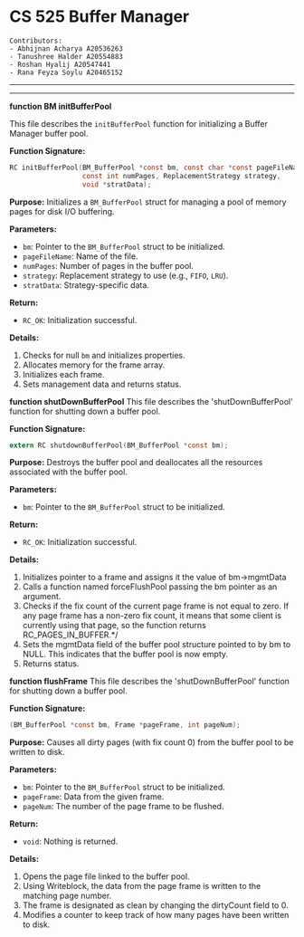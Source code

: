 # CS 525 Buffer Manager

    Contributors:
    - Abhijnan Acharya A20536263
    - Tanushree Halder A20554883
    - Roshan Hyalij A20547441
    - Rana Feyza Soylu A20465152

---

---

**function BM initBufferPool**

This file describes the `initBufferPool` function for initializing a Buffer Manager buffer pool.

**Function Signature:**

```c
RC initBufferPool(BM_BufferPool *const bm, const char *const pageFileName,
                  const int numPages, ReplacementStrategy strategy,
                  void *stratData);
```

**Purpose:** Initializes a `BM_BufferPool` struct for managing a pool of memory pages for disk I/O buffering.

**Parameters:**

- `bm`: Pointer to the `BM_BufferPool` struct to be initialized.
- `pageFileName`: Name of the file.
- `numPages`: Number of pages in the buffer pool.
- `strategy`: Replacement strategy to use (e.g., `FIFO`, `LRU`).
- `stratData`: Strategy-specific data.

**Return:**

- `RC_OK`: Initialization successful.

**Details:**

1. Checks for null `bm` and initializes properties.
2. Allocates memory for the frame array.
3. Initializes each frame.
4. Sets management data and returns status.

**function shutDownBufferPool**
This file describes the 'shutDownBufferPool' function for shutting down a buffer pool.

**Function Signature:**

```c
extern RC shutdownBufferPool(BM_BufferPool *const bm);
```

**Purpose:** Destroys the buffer pool and deallocates all the resources associated with the buffer pool. 

**Parameters:**

- `bm`: Pointer to the `BM_BufferPool` struct to be initialized.

**Return:**

- `RC_OK`: Initialization successful.

**Details:**

1. Initializes pointer to a frame and assigns it the value of bm->mgmtData
2. Calls a function named forceFlushPool passing the bm pointer as an argument.
3. Checks if the fix count of the current page frame is not equal to zero. If any page frame has a non-zero fix count, it means that some client is currently using that page, so the function returns RC_PAGES_IN_BUFFER.*/
4. Sets the mgmtData field of the buffer pool structure pointed to by bm to NULL. This indicates that the buffer pool is now empty.
5. Returns status.


**function flushFrame**
This file describes the 'shutDownBufferPool' function for shutting down a buffer pool.

**Function Signature:**

```c
(BM_BufferPool *const bm, Frame *pageFrame, int pageNum);
```

**Purpose:** Causes all dirty pages (with fix count 0) from the buffer pool to be written to disk. 

**Parameters:**

- `bm`: Pointer to the `BM_BufferPool` struct to be initialized.
- `pageFrame`: Data from the given frame.
- `pageNum`: The number of the page frame to be flushed.

**Return:**

- `void`: Nothing is returned.

**Details:**

1. Opens the page file linked to the buffer pool.
2. Using Writeblock, the data from the page frame is written to the matching page number.
3. The frame is designated as clean by changing the dirtyCount field to 0.
4. Modifies a counter to keep track of how many pages have been written to disk.



